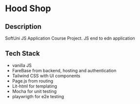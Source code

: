 # Hood Shop

## Description
SoftUni JS Application Course Project. JS end to edn application 


## Tech Stack
* vanilla JS
* FareBase from backend, hosting and authentication
* Tailwind CSS with UI components
* Page.js from routing
* Lit-html for templating 
* Mocha for unit testing
* playwrigth for e2e testing
  
